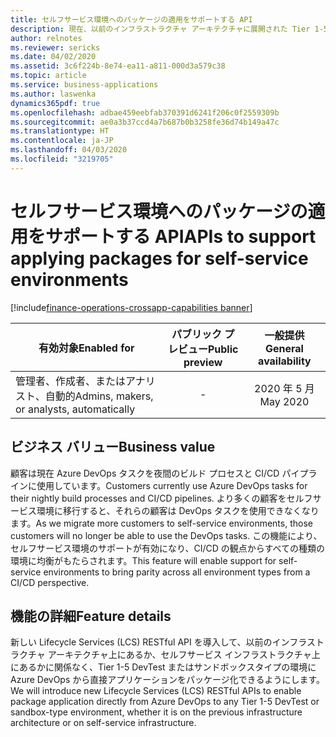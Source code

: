 ```yaml
---
title: セルフサービス環境へのパッケージの適用をサポートする API
description: 現在、以前のインフラストラクチャ アーキテクチャに展開された Tier 1-5 DevTest およびサンドボックスタイプの環境にパッケージを適用するための API が存在しますが、これらの API はセルフサービス インフラストラクチャ環境をサポートしていません。 この機能では、すべてのタイプの Tier 1-5 環境を有効にするサポートを追加します。
author: relnotes
ms.reviewer: sericks
ms.date: 04/02/2020
ms.assetid: 3c6f224b-8e74-ea11-a811-000d3a579c38
ms.topic: article
ms.service: business-applications
ms.author: laswenka
dynamics365pdf: true
ms.openlocfilehash: adbae459eebfab370391d6241f206c0f2559309b
ms.sourcegitcommit: ae0a3b37ccd4a7b687b0b3258fe36d74b149a47c
ms.translationtype: HT
ms.contentlocale: ja-JP
ms.lasthandoff: 04/03/2020
ms.locfileid: "3219705"
---
```

# <a name="apis-to-support-applying-packages-for-self-service-environments"></a><span data-ttu-id="871e5-104">セルフサービス環境へのパッケージの適用をサポートする API</span><span class="sxs-lookup"><span data-stu-id="871e5-104">APIs to support applying packages for self-service environments</span></span>
[!include[finance-operations-crossapp-capabilities banner](../includes/finance-operations-crossapp-capabilities.md)]

| <span data-ttu-id="871e5-105">有効対象</span><span class="sxs-lookup"><span data-stu-id="871e5-105">Enabled for</span></span>    |  <span data-ttu-id="871e5-106">パブリック プレビュー</span><span class="sxs-lookup"><span data-stu-id="871e5-106">Public preview</span></span> | <span data-ttu-id="871e5-107">一般提供</span><span class="sxs-lookup"><span data-stu-id="871e5-107">General availability</span></span> | 
| ---------- | :----------: |:----------: |
|<span data-ttu-id="871e5-108">管理者、作成者、またはアナリスト、自動的</span><span class="sxs-lookup"><span data-stu-id="871e5-108">Admins, makers, or analysts, automatically</span></span>|-| <span data-ttu-id="871e5-109">2020 年 5 月</span><span class="sxs-lookup"><span data-stu-id="871e5-109">May 2020</span></span>|


## <a name="business-value"></a><span data-ttu-id="871e5-110">ビジネス バリュー</span><span class="sxs-lookup"><span data-stu-id="871e5-110">Business value</span></span>
<!-- bv start -->
<span data-ttu-id="871e5-111">顧客は現在 Azure DevOps タスクを夜間のビルド プロセスと CI/CD パイプラインに使用しています。</span><span class="sxs-lookup"><span data-stu-id="871e5-111">Customers currently use Azure DevOps tasks for their nightly build processes and CI/CD pipelines.</span></span> <span data-ttu-id="871e5-112">より多くの顧客をセルフサービス環境に移行すると、それらの顧客は DevOps タスクを使用できなくなります。</span><span class="sxs-lookup"><span data-stu-id="871e5-112">As we migrate more customers to self-service environments, those customers will no longer be able to use the DevOps tasks.</span></span> <span data-ttu-id="871e5-113">この機能により、セルフサービス環境のサポートが有効になり、CI/CD の観点からすべての種類の環境に均衡がもたらされます。</span><span class="sxs-lookup"><span data-stu-id="871e5-113">This feature will enable support for self-service environments to bring parity across all environment types from a CI/CD perspective.</span></span>
<!-- bv end -->



## <a name="feature-details"></a><span data-ttu-id="871e5-114">機能の詳細</span><span class="sxs-lookup"><span data-stu-id="871e5-114">Feature details</span></span>
<!--feature detail start -->
<span data-ttu-id="871e5-115">新しい Lifecycle Services (LCS) RESTful API を導入して、以前のインフラストラクチャ アーキテクチャ上にあるか、セルフサービス インフラストラクチャ上にあるかに関係なく、Tier 1-5 DevTest またはサンドボックスタイプの環境に Azure DevOps から直接アプリケーションをパッケージ化できるようにします。</span><span class="sxs-lookup"><span data-stu-id="871e5-115">We will introduce new Lifecycle Services (LCS) RESTful APIs to enable package application directly from Azure DevOps to any Tier 1-5 DevTest or sandbox-type environment, whether it is on the previous infrastructure architecture or on self-service infrastructure.</span></span>
<!--feature detail end -->









